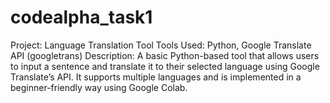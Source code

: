 # codealpha_task1
Project: Language Translation Tool Tools Used: Python, Google Translate API (googletrans) Description: A basic Python-based tool that allows users to input a sentence and translate it to their selected language using Google Translate’s API. It supports multiple languages and is implemented in a beginner-friendly way using Google Colab.
